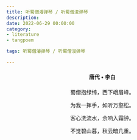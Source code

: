 ```yaml
---
title: 听蜀僧濬弹琴 / 听蜀僧浚弹琴
description:
date: 2022-06-29 00:00:00
category:
- literature
- tangpoem

tags: 听蜀僧濬弹琴 / 听蜀僧浚弹琴

---
```


<div id="poem-author">
唐代 • 李白
</div>
<div id="poem-body">
<p class="poem-paragraph">蜀僧抱绿绮，西下峨眉峰。</p>
<p class="poem-paragraph">为我一挥手，如听万壑松。</p>
<p class="poem-paragraph">客心洗流水，余响入霜钟。</p>
<p class="poem-paragraph">不觉碧山暮，秋云暗几重。</p>

</div>

<style>

#poem-author {
    width: 100%;
    text-align: center;
    margin: 20px 0;
    font-weight: bold;
}
#poem-body {
    width: 100%;
    text-align: center;
}
.poem-paragraph {
    font-family: "仿宋"
}

</style>